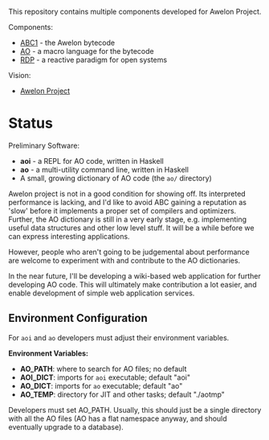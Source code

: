 This repository contains multiple components developed for Awelon Project.

Components:

* [ABC](AboutABC.md)[1](ABC.md) - the Awelon bytecode
* [AO](AboutAO.md) - a macro language for the bytecode
* [RDP](AboutRDP.md) - a reactive paradigm for open systems

Vision: 

* [Awelon Project](AwelonProject.md)

# Status

Preliminary Software:

* **aoi** - a REPL for AO code, written in Haskell
* **ao** - a multi-utility command line, written in Haskell
* A small, growing dictionary of AO code (the `ao/` directory)

Awelon project is not in a good condition for showing off. Its interpreted performance is lacking, and I'd like to avoid ABC gaining a reputation as 'slow' before it implements a proper set of compilers and optimizers. Further, the AO dictionary is still in a very early stage, e.g. implementing useful data structures and other low level stuff. It will be a while before we can express interesting applications. 

However, people who aren't going to be judgemental about performance are welcome to experiment with and contribute to the AO dictionaries.

In the near future, I'll be developing a wiki-based web application for further developing AO code. This will ultimately make contribution a lot easier, and enable development of simple web application services.

## Environment Configuration

For `aoi` and `ao` developers must adjust their environment variables.

**Environment Variables:**

* **AO_PATH**: where to search for AO files; no default
* **AOI_DICT**: imports for `aoi` executable; default "aoi"
* **AO_DICT**: imports for `ao` executable; default "ao"
* **AO_TEMP**: directory for JIT and other tasks; default "./aotmp"

Developers must set AO_PATH. Usually, this should just be a single directory with all the AO files (AO has a flat namespace anyway, and should eventually upgrade to a database).
